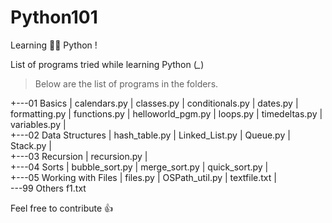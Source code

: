 # Python101
Learning :man_student: Python ! 

List of programs tried while learning Python (*_*)

> Below are the list of programs in the folders.

+---01 Basics
|       calendars.py
|       classes.py
|       conditionals.py
|       dates.py
|       formatting.py
|       functions.py
|       helloworld_pgm.py
|       loops.py
|       timedeltas.py
|       variables.py
|       
+---02 Data Structures
|       hash_table.py
|       Linked_List.py
|       Queue.py
|       Stack.py
|       
+---03 Recursion
|       recursion.py
|       
+---04 Sorts
|       bubble_sort.py
|       merge_sort.py
|       quick_sort.py
|       
+---05 Working with Files
|       files.py
|       OSPath_util.py
|       textfile.txt
|       
\---99 Others
        f1.txt

Feel free to contribute :thumbsup: